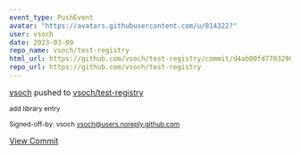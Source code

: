 ```yaml
---
event_type: PushEvent
avatar: "https://avatars.githubusercontent.com/u/814322?"
user: vsoch
date: 2023-03-09
repo_name: vsoch/test-registry
html_url: https://github.com/vsoch/test-registry/commit/d4ab00fd7703290697ce8b4c30ce5390a396444c
repo_url: https://github.com/vsoch/test-registry
---
```


<a href='https://github.com/vsoch' target='_blank'>vsoch</a> pushed to <a href='https://github.com/vsoch/test-registry' target='_blank'>vsoch/test-registry</a>

<small>add library entry

Signed-off-by: vsoch <vsoch@users.noreply.github.com></small>

<a href='https://github.com/vsoch/test-registry/commit/d4ab00fd7703290697ce8b4c30ce5390a396444c' target='_blank'>View Commit</a>